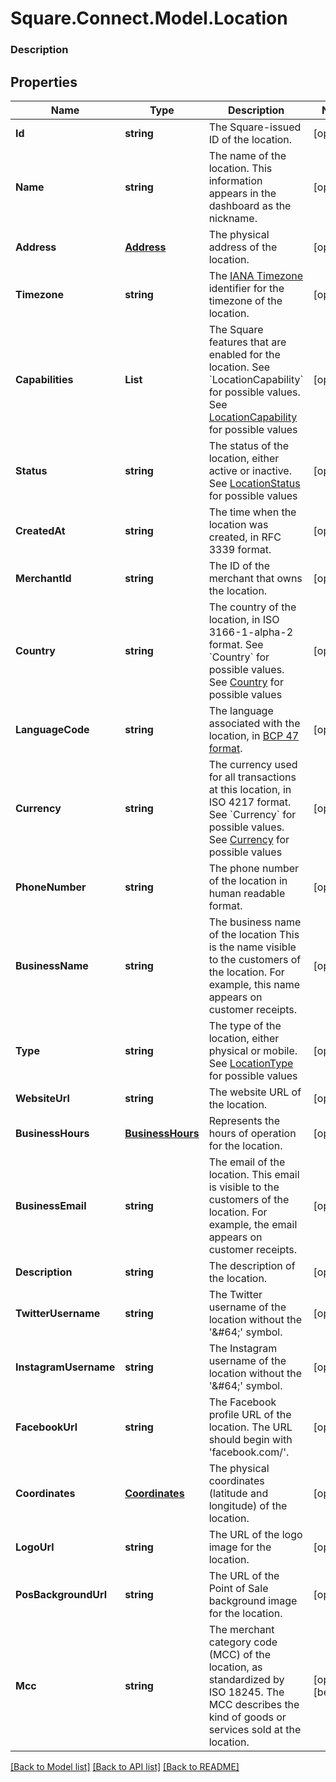 # Square.Connect.Model.Location

### Description



## Properties

Name | Type | Description | Notes
------------ | ------------- | ------------- | -------------
**Id** | **string** | The Square-issued ID of the location. | [optional] 
**Name** | **string** | The name of the location. This information appears in the dashboard as the nickname. | [optional] 
**Address** | [**Address**](Address.md) | The physical address of the location. | [optional] 
**Timezone** | **string** | The [IANA Timezone](https://www.iana.org/time-zones) identifier for the timezone of the location. | [optional] 
**Capabilities** | **List<string>** | The Square features that are enabled for the location. See &#x60;LocationCapability&#x60; for possible values. See [LocationCapability](#type-locationcapability) for possible values | [optional] 
**Status** | **string** | The status of the location, either active or inactive. See [LocationStatus](#type-locationstatus) for possible values | [optional] 
**CreatedAt** | **string** | The time when the location was created, in RFC 3339 format. | [optional] 
**MerchantId** | **string** | The ID of the merchant that owns the location. | [optional] 
**Country** | **string** | The country of the location, in ISO 3166-1-alpha-2 format.  See &#x60;Country&#x60; for possible values. See [Country](#type-country) for possible values | [optional] 
**LanguageCode** | **string** | The language associated with the location, in [BCP 47 format](https://tools.ietf.org/html/bcp47#appendix-A). | [optional] 
**Currency** | **string** | The currency used for all transactions at this location, in ISO 4217 format. See &#x60;Currency&#x60; for possible values. See [Currency](#type-currency) for possible values | [optional] 
**PhoneNumber** | **string** | The phone number of the location in human readable format. | [optional] 
**BusinessName** | **string** | The business name of the location This is the name visible to the customers of the location. For example, this name appears on customer receipts. | [optional] 
**Type** | **string** | The type of the location, either physical or mobile. See [LocationType](#type-locationtype) for possible values | [optional] 
**WebsiteUrl** | **string** | The website URL of the location. | [optional] 
**BusinessHours** | [**BusinessHours**](BusinessHours.md) |  Represents the hours of operation for the location. | [optional] 
**BusinessEmail** | **string** | The email of the location. This email is visible to the customers of the location. For example, the email appears on customer receipts. | [optional] 
**Description** | **string** | The description of the location. | [optional] 
**TwitterUsername** | **string** | The Twitter username of the location without the &#39;&amp;#64;&#39; symbol. | [optional] 
**InstagramUsername** | **string** | The Instagram username of the location without the &#39;&amp;#64;&#39; symbol. | [optional] 
**FacebookUrl** | **string** | The Facebook profile URL of the location. The URL should begin with &#39;facebook.com/&#39;. | [optional] 
**Coordinates** | [**Coordinates**](Coordinates.md) | The physical coordinates (latitude and longitude) of the location. | [optional] 
**LogoUrl** | **string** | The URL of the logo image for the location. | [optional] 
**PosBackgroundUrl** | **string** | The URL of the Point of Sale background image for the location. | [optional] 
**Mcc** | **string** | The merchant category code (MCC) of the location, as standardized by ISO 18245. The MCC describes the kind of goods or services sold at the location. | [optional] [beta]



[[Back to Model list]](../README.md#documentation-for-models) [[Back to API list]](../README.md#documentation-for-api-endpoints) [[Back to README]](../README.md)

